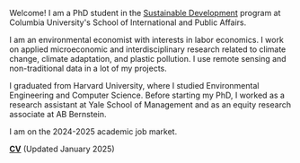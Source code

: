 
Welcome! I am a PhD student in the [Sustainable Development](https://www.sipa.columbia.edu/academics/programs/phd-sustainable-development) program at Columbia University's School of International and Public Affairs.
 
I am an environmental economist with interests in labor economics. I work on applied microeconomic and interdisciplinary research related to climate change, climate adaptation, and plastic pollution. I use remote sensing and non-traditional data in a lot of my projects.
 
I graduated from Harvard University, where I studied Environmental Engineering and Computer Science. Before starting my PhD, I worked as a research assistant at Yale School of Management and as an equity research associate at AB Bernstein. 

I am on the 2024-2025 academic job market.

__[CV](/pdf/apapp_cv.pdf)__ (Updated January 2025)
